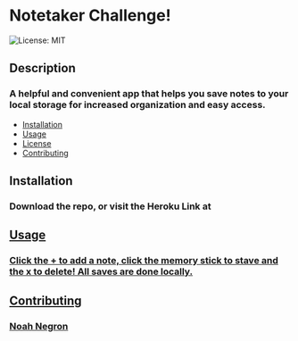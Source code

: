 # Notetaker Challenge!
  ![License: MIT](https://img.shields.io/badge/License-MIT-yellow.svg)
  ## Description
  ### A helpful and convenient app that helps you save notes to your local storage for increased organization and easy access.
  - <a href="#installation">Installation</a>
  - <a href="#usage">Usage</a>
  - <a href="#license">License</a>
  - <a href="#contributing">Contributing</a>
  ## Installation
  ### Download the repo, or visit the Heroku Link at <a href="https://dashboard.heroku.com/apps/challenge-11-noah">
  ## Usage
  ### Click the + to add a note, click the memory stick to stave and the x to delete! All saves are done locally.
  ## Contributing
  ### Noah Negron
